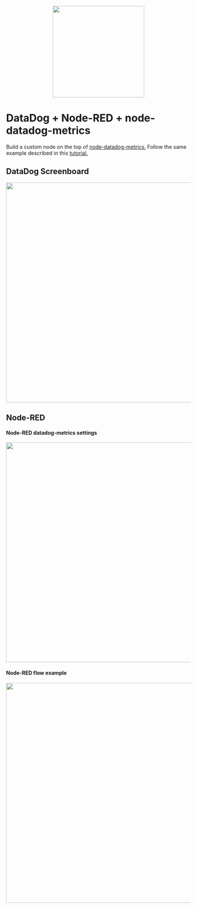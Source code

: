
<p align="center">
<img src="https://github.com/phyunsj/datadog-node-red/blob/master/icons/datadog.node-red.png" width="250px"/>
</p>

# DataDog + Node-RED + node-datadog-metrics

Build a custom node on the top of [node-datadog-metrics.](https://github.com/dbader/node-datadog-metrics)  Follow the same example described in this [tutorial.](https://dbader.org/blog/monitoring-your-nodejs-app-with-datadog) 

## DataDog Screenboard

<p align="center">
<img src="https://github.com/phyunsj/datadog-node-red/blob/master/icons/datadog-metrics-screenboard.gif" width="600px"/>
</p>


## Node-RED 

#### Node-RED datadog-metrics settings

<p align="center">
<img src="https://github.com/phyunsj/datadog-node-red/blob/master/icons/datadog-node-red-menu.png" width="600px"/>
</p>

#### Node-RED flow example

<p align="center">
<img src="https://github.com/phyunsj/datadog-node-red/blob/master/icons/datadog-node-red-flow.png" width="600px"/>
</p>
